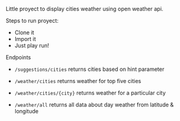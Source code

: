 Little proyect to display cities weather using open weather api.

Steps to run proyect:

* Clone it
* Import it
* Just play run!

Endpoints

*  ``/suggestions/cities`` returns cities based on hint parameter

*  ``/weather/cities`` returns weather for top five cities

*  ``/weather/cities/{city}`` returns weather for a particular city

*  ``/weather/all`` returns all data about day weather from latitude & longitude


